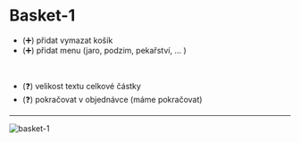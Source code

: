 # Basket-1

- (:heavy_plus_sign:) přidat vymazat košík
- (:heavy_plus_sign:) přidat menu (jaro, podzim, pekařství, ... )
<br>

- (:question:) velikost textu celkové částky
- (:question:) pokračovat v objednávce (máme pokračovat)

<hr>

![basket-1](https://user-images.githubusercontent.com/59166385/170217441-ae3f1c93-4e76-4d16-bd26-860964f8d38a.png)
